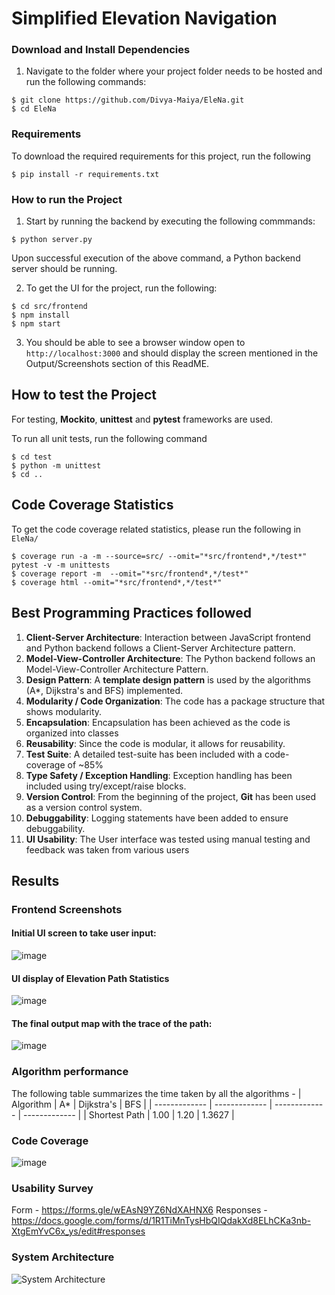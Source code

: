 # Simplified Elevation Navigation


### Download and Install Dependencies 
1. Navigate to the folder where your project folder needs to be hosted and run the following commands:

```
$ git clone https://github.com/Divya-Maiya/EleNa.git
$ cd EleNa
```

### Requirements 
To download the required requirements for this project, run the following
```
$ pip install -r requirements.txt
```

### How to run the Project
1. Start by running the backend by executing the following commmands: 

```
$ python server.py
```
Upon successful execution of the above command, a Python backend server should be running.

2. To get the UI for the project, run the following: 
```
$ cd src/frontend
$ npm install
$ npm start
```

3. You should be able to see a browser window open to `http://localhost:3000` and should display the screen mentioned in the Output/Screenshots section of this ReadME. 


## How to test the Project
For testing, **Mockito**, **unittest** and **pytest** frameworks are used.

To run all unit tests, run the following command 
```
$ cd test
$ python -m unittest
$ cd ..
```

## Code Coverage Statistics
To get the code coverage related statistics, please run the following in `EleNa/` 
```
$ coverage run -a -m --source=src/ --omit="*src/frontend*,*/test*" pytest -v -m unittests
$ coverage report -m  --omit="*src/frontend*,*/test*"
$ coverage html --omit="*src/frontend*,*/test*"
``` 

## Best Programming Practices followed 
1. **Client-Server Architecture**: Interaction between JavaScript frontend and Python backend follows a Client-Server Architecture pattern.
2. **Model-View-Controller Architecture**: The Python backend follows an Model-View-Controller Architecture Pattern.
3. **Design Pattern**: A **template design pattern** is used by the algorithms (A*, Dijkstra's and BFS) implemented.
4. **Modularity / Code Organization**: The code has a package structure that shows modularity.
5. **Encapsulation**: Encapsulation has been achieved as the code is organized into classes
6. **Reusability**: Since the code is modular, it allows for reusability. 
7. **Test Suite**: A detailed test-suite has been included with a code-coverage of ~85%
8. **Type Safety / Exception Handling**: Exception handling has been included using try/except/raise blocks. 
9. **Version Control**: From the beginning of the project, **Git** has been used as a version control system.
10. **Debuggability**: Logging statements have been added to ensure debuggability.
11. **UI Usability**: The User interface was tested using manual testing and feedback was taken from various users


## Results  

### Frontend Screenshots
#### Initial UI screen to take user input: 
![image](https://user-images.githubusercontent.com/91640174/144970011-59f6c8d2-98e4-463f-886f-13b7dc54234e.png)


#### UI display of Elevation Path Statistics
![image](https://user-images.githubusercontent.com/91640174/144970028-6a8edc32-fdf0-41e0-9203-1f6d6c9286d3.png)


#### The final output map with the trace of the path: 
![image](https://user-images.githubusercontent.com/91640174/144970048-152b0d3a-8ab0-4790-9a2d-d1f611fa7da6.png)


### Algorithm performance 
The following table summarizes the time taken by all the algorithms - 
| Algorithm     | A*    | Dijkstra's    |     BFS       |
| ------------- | ------------- | ------------- | ------------- |
| Shortest Path  | 1.00  | 1.20  | 1.3627  |


### Code Coverage 

![image](https://user-images.githubusercontent.com/91640174/144973057-a9dabe8a-b697-4c5a-8731-10d8e36f6c60.png)


### Usability Survey
Form - https://forms.gle/wEAsN9YZ6NdXAHNX6
Responses - https://docs.google.com/forms/d/1R1TiMnTysHbQIQdakXd8ELhCKa3nb-XtgEmYvC6x_ys/edit#responses

### System Architecture 
![System Architecture](./architecture.jpg)


